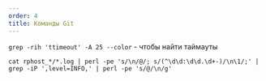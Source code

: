 ```yaml
---
order: 4
title: Команды Git
---
```


`grep -rih 'ttimeout' -A 25 --color` - чтобы найти таймауты



`cat rphost_*/*.log | perl -pe 's/\n/@/; s/(^\d\d:\d\d.\d+-)/\n\1/;' | grep -iP ',level=INFO,' | perl -pe 's/@/\n/g'`